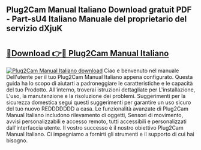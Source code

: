 ## Plug2Cam Manual Italiano Download gratuit PDF - Part-sU4 Italiano Manuale del proprietario del servizio dXjuK

# <h2><a href="http://df9oqo.blite.top/?on=Plug2Cam+Manual+Italiano">🔗Download 👉🔴 Plug2Cam Manual Italiano</a></h2>

[![Plug2Cam Manual Italiano download](https://i.imgur.com/lujVjoI.png)](http://df9oqo.blite.top/?on=Plug2Cam+Manual+Italiano)
Ciao e benvenuto nel manuale Dell'utente per il tuo Plug2Cam Manual Italiano appena configurato. Questa guida ha lo scopo di aiutarti a padroneggiare le caratteristiche e le capacità del tuo Prodotto. All'interno, troverai istruzioni dettagliate per L'installazione, L'uso, la manutenzione e la risoluzione dei problemi. Suggerimenti per la sicurezza domestica segui questi suggerimenti per garantire un uso sicuro del tuo nuovo REDDDDDDD a casa. Le funzionalità avanzate di Plug2Cam Manual Italiano includono rilevamento di oggetti, Sensori di movimento, avvisi personalizzabili e accesso remoto, tutti accessibili e personalizzati dall'interfaccia utente. Il vostro successo è il nostro obiettivo Plug2Cam Manual Italiano. Ci impegniamo a fornirti gli strumenti e il supporto di cui hai bisogno.
